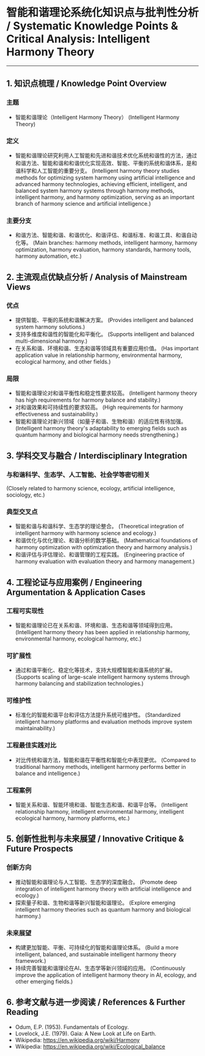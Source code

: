 # 智能和谐理论系统化知识点与批判性分析 / Systematic Knowledge Points & Critical Analysis: Intelligent Harmony Theory

---

## 1. 知识点梳理 / Knowledge Point Overview

### 主题

- 智能和谐理论（Intelligent Harmony Theory）
  (Intelligent Harmony Theory)

### 定义

- 智能和谐理论研究利用人工智能和先进和谐技术优化系统和谐性的方法，通过和谐方法、智能和谐和和谐优化实现高效、智能、平衡的系统和谐体系，是和谐科学和人工智能的重要分支。
  (Intelligent harmony theory studies methods for optimizing system harmony using artificial intelligence and advanced harmony technologies, achieving efficient, intelligent, and balanced system harmony systems through harmony methods, intelligent harmony, and harmony optimization, serving as an important branch of harmony science and artificial intelligence.)

### 主要分支

- 和谐方法、智能和谐、和谐优化、和谐评估、和谐标准、和谐工具、和谐自动化等。
  (Main branches: harmony methods, intelligent harmony, harmony optimization, harmony evaluation, harmony standards, harmony tools, harmony automation, etc.)

## 2. 主流观点优缺点分析 / Analysis of Mainstream Views

### 优点

- 提供智能、平衡的系统和谐解决方案。
  (Provides intelligent and balanced system harmony solutions.)
- 支持多维度和谐性的智能化和平衡化。
  (Supports intelligent and balanced multi-dimensional harmony.)
- 在关系和谐、环境和谐、生态和谐等领域具有重要应用价值。
  (Has important application value in relationship harmony, environmental harmony, ecological harmony, and other fields.)

### 局限

- 智能和谐理论对和谐平衡性和稳定性要求较高。
  (Intelligent harmony theory has high requirements for harmony balance and stability.)
- 对和谐效果和可持续性的要求较高。
  (High requirements for harmony effectiveness and sustainability.)
- 智能和谐理论对新兴领域（如量子和谐、生物和谐）的适应性有待加强。
  (Intelligent harmony theory's adaptability to emerging fields such as quantum harmony and biological harmony needs strengthening.)

## 3. 学科交叉与融合 / Interdisciplinary Integration

### 与和谐科学、生态学、人工智能、社会学等密切相关

  (Closely related to harmony science, ecology, artificial intelligence, sociology, etc.)

### 典型交叉点

- 智能和谐与和谐科学、生态学的理论整合。
  (Theoretical integration of intelligent harmony with harmony science and ecology.)
- 和谐优化与优化理论、和谐分析的数学基础。
  (Mathematical foundations of harmony optimization with optimization theory and harmony analysis.)
- 和谐评估与评估理论、和谐管理的工程实践。
  (Engineering practice of harmony evaluation with evaluation theory and harmony management.)

## 4. 工程论证与应用案例 / Engineering Argumentation & Application Cases

### 工程可实现性

- 智能和谐理论已在关系和谐、环境和谐、生态和谐等领域得到应用。
  (Intelligent harmony theory has been applied in relationship harmony, environmental harmony, ecological harmony, etc.)

### 可扩展性

- 通过和谐平衡化、稳定化等技术，支持大规模智能和谐系统的扩展。
  (Supports scaling of large-scale intelligent harmony systems through harmony balancing and stabilization technologies.)

### 可维护性

- 标准化的智能和谐平台和评估方法提升系统可维护性。
  (Standardized intelligent harmony platforms and evaluation methods improve system maintainability.)

### 工程最佳实践对比

- 对比传统和谐方法，智能和谐在平衡性和智能化中表现更优。
  (Compared to traditional harmony methods, intelligent harmony performs better in balance and intelligence.)

### 工程案例

- 智能关系和谐、智能环境和谐、智能生态和谐、和谐平台等。
  (Intelligent relationship harmony, intelligent environmental harmony, intelligent ecological harmony, harmony platforms, etc.)

## 5. 创新性批判与未来展望 / Innovative Critique & Future Prospects

### 创新方向

- 推动智能和谐理论与人工智能、生态学的深度融合。
  (Promote deep integration of intelligent harmony theory with artificial intelligence and ecology.)
- 探索量子和谐、生物和谐等新兴智能和谐理论。
  (Explore emerging intelligent harmony theories such as quantum harmony and biological harmony.)

### 未来展望

- 构建更加智能、平衡、可持续化的智能和谐理论体系。
  (Build a more intelligent, balanced, and sustainable intelligent harmony theory framework.)
- 持续完善智能和谐理论在AI、生态学等新兴领域的应用。
  (Continuously improve the application of intelligent harmony theory in AI, ecology, and other emerging fields.)

## 6. 参考文献与进一步阅读 / References & Further Reading

- Odum, E.P. (1953). Fundamentals of Ecology.
- Lovelock, J.E. (1979). Gaia: A New Look at Life on Earth.
- Wikipedia: <https://en.wikipedia.org/wiki/Harmony>
- Wikipedia: <https://en.wikipedia.org/wiki/Ecological_balance>
